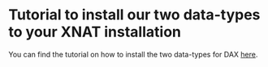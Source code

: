 Tutorial to install our two data-types to your XNAT installation
===

You can find the tutorial on how to install the two data-types for DAX [here](https://github.com/VUIIS/dax/wiki/DAX-XNAT-Data-types-Installation).
